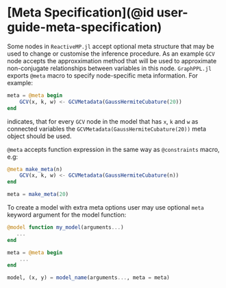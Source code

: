 # [Meta Specification](@id user-guide-meta-specification)

Some nodes in `ReactiveMP.jl` accept optional meta structure that may be used to change or customise the inference procedure. As an example `GCV` node accepts the approxximation method that will be used to approximate non-conjugate relationships between variables in this node. `GraphPPL.jl` exports `@meta` macro to specify node-specific meta information. For example:

```julia
meta = @meta begin 
    GCV(x, k, w) <- GCVMetadata(GaussHermiteCubature(20))
end
```

indicates, that for every `GCV` node in the model that has `x`, `k` and `w` as connected variables the `GCVMetadata(GaussHermiteCubature(20))` meta object should be used.

`@meta` accepts function expression in the same way as `@constraints` macro, e.g:


```julia
@meta make_meta(n)
    GCV(x, k, w) <- GCVMetadata(GaussHermiteCubature(n))
end

meta = make_meta(20)
```

To create a model with extra meta options user may use optional `meta` keyword argument for the model function:

```julia
@model function my_model(arguments...)
   ...
end

meta = @meta begin 
    ...
end

model, (x, y) = model_name(arguments..., meta = meta)
```